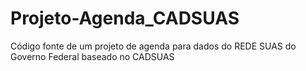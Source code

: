 # Projeto-Agenda_CADSUAS
Código fonte de um projeto de agenda para dados do REDE SUAS do Governo Federal baseado no CADSUAS

